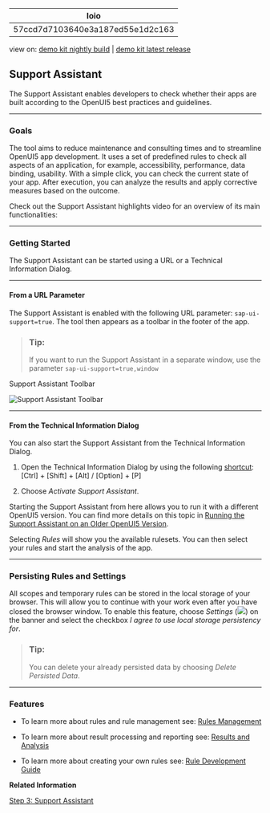 <!-- loio57ccd7d7103640e3a187ed55e1d2c163 -->

| loio |
| -----|
| 57ccd7d7103640e3a187ed55e1d2c163 |

<div id="loio">

view on: [demo kit nightly build](https://openui5nightly.hana.ondemand.com/#/topic/57ccd7d7103640e3a187ed55e1d2c163) | [demo kit latest release](https://openui5.hana.ondemand.com/#/topic/57ccd7d7103640e3a187ed55e1d2c163)</div>

## Support Assistant

The Support Assistant enables developers to check whether their apps are built according to the OpenUI5 best practices and guidelines.

***

### Goals

The tool aims to reduce maintenance and consulting times and to streamline OpenUI5 app development. It uses a set of predefined rules to check all aspects of an application, for example, accessibility, performance, data binding, usability. With a simple click, you can check the current state of your app. After execution, you can analyze the results and apply corrective measures based on the outcome.

Check out the Support Assistant highlights video for an overview of its main functionalities:

     

***

### Getting Started

The Support Assistant can be started using a URL or a Technical Information Dialog.

***

#### From a URL Parameter

The Support Assistant is enabled with the following URL parameter: `sap-ui-support=true`. The tool then appears as a toolbar in the footer of the app.

> ### Tip:  
> If you want to run the Support Assistant in a separate window, use the parameter `sap-ui-support=true,window` 

   
  
<a name="loio57ccd7d7103640e3a187ed55e1d2c163__fig_c11_3j1_k1b"/>Support Assistant Toolbar

 ![](loioc9ec61c44d7d45caba4fb3b31a094557_HiRes.png "Support Assistant Toolbar ") 

***

#### From the Technical Information Dialog

You can also start the Support Assistant from the Technical Information Dialog.

1.  Open the Technical Information Dialog by using the following [shortcut](Keyboard_Shortcuts_for_OpenUI5_Tools_154844c.md):  [Ctrl\] + [Shift\] + [Alt\] / [Option\] + [P\]  

2.  Choose *Activate Support Assistant*.


Starting the Support Assistant from here allows you to run it with a different OpenUI5 version. You can find more details on this topic in [Running the Support Assistant on an Older OpenUI5 Version](Running_the_Support_Assistant_on_an_Older_OpenUI5_Version_473201b.md).

Selecting *Rules* will show you the available rulesets. You can then select your rules and start the analysis of the app.

***

<a name="loio57ccd7d7103640e3a187ed55e1d2c163__section_zxz_jh3_rz"/>

### Persisting Rules and Settings

All scopes and temporary rules can be stored in the local storage of your browser. This will allow you to continue with your work even after you have closed the browser window. To enable this feature, choose *Settings* \(![](loio24b9cee6f45340778480ea25e80bf0e5_HiRes.png)\) on the banner and select the checkbox *I agree to use local storage persistency for*.

> ### Tip:  
> You can delete your already persisted data by choosing *Delete Persisted Data*.

***

### Features

-   To learn more about rules and rule management see: [Rules Management](Rules_Management_3fc864a.md)

-   To learn more about result processing and reporting see: [Results and Analysis](Results_and_Analysis_f09fab1.md)

-   To learn more about creating your own rules see: [Rule Development Guide](Rule_Development_Guide_cd356da.md)


**Related Information**  


[Step 3: Support Assistant](Step_3_Support_Assistant_35f08e1.md)


